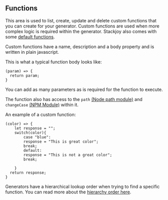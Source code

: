 ## Functions

This area is used to list, create, update and delete custom functions that you 
can create for your generator. Custom functions are used when more complex logic
is required within the generator. Stackjoy also comes with some [default functions](documentation/blu-language/functions).

Custom functions have a name, description and a body property and is written in plain javascript.

This is what a typical function body looks like:

```
(param) => {
  return param;
}
```

You can add as many parameters as is required for the function to execute.

The function also has access to the ```path``` [(Node path module)](https://nodejs.org/api/path.html) and ```changeCase``` [(NPM Module)](https://www.npmjs.com/package/change-case) within it.

An example of a custom function:

```
(color) => {
    let response = "";
    switch(color){
        case "blue":
        response = "This is great color";
        break;
        default:
        response = "This is not a great color";
        break;

    }
  return response;
}
```

Generators have a hierarchical lookup order when trying to find a specific function. You can read more about the [hierarchy order here](documentation/structure/hierarchy).
